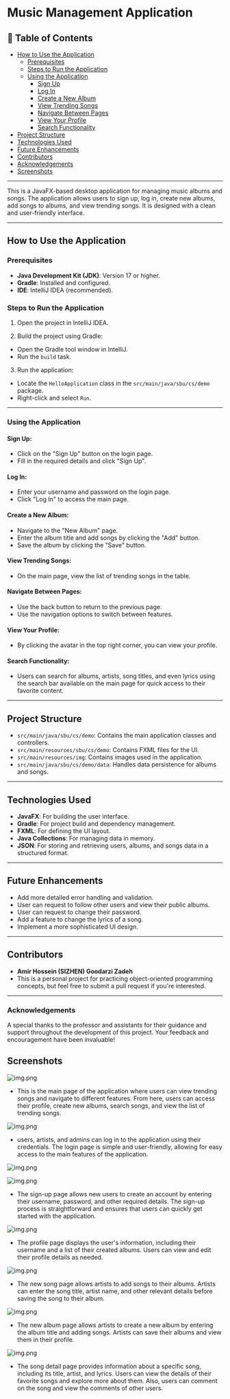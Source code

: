 # Music Management Application

## 📌 Table of Contents
- [How to Use the Application](#how-to-use-the-application)
  - [Prerequisites](#prerequisites)
  - [Steps to Run the Application](#steps-to-run-the-application)
  - [Using the Application](#using-the-application)
    - [Sign Up](#sign-up)
    - [Log In](#log-in)
    - [Create a New Album](#create-a-new-album)
    - [View Trending Songs](#view-trending-songs)
    - [Navigate Between Pages](#navigate-between-pages)
    - [View Your Profile](#view-your-profile)
    - [Search Functionality](#search-functionality)
- [Project Structure](#project-structure)
- [Technologies Used](#technologies-used)
- [Future Enhancements](#future-enhancements)
- [Contributors](#contributors)
- [Acknowledgements](#acknowledgements)
- [Screenshots](#screenshots)

---

This is a JavaFX-based desktop application for managing music albums and songs. The application allows users to sign up, log in, create new albums, add songs to albums, and view trending songs. It is designed with a clean and user-friendly interface.

---


## How to Use the Application

### Prerequisites
- **Java Development Kit (JDK)**: Version 17 or higher.
- **Gradle**: Installed and configured.
- **IDE**: IntelliJ IDEA (recommended).

### Steps to Run the Application

1. Open the project in IntelliJ IDEA.

2. Build the project using Gradle:
  - Open the Gradle tool window in IntelliJ.
  - Run the `build` task.

3. Run the application:
  - Locate the `HelloApplication` class in the `src/main/java/sbu/cs/demo` package.
  - Right-click and select `Run`.

---

### Using the Application

#### Sign Up:
- Click on the "Sign Up" button on the login page.
- Fill in the required details and click "Sign Up".

#### Log In:
- Enter your username and password on the login page.
- Click "Log In" to access the main page.

#### Create a New Album:
- Navigate to the "New Album" page.
- Enter the album title and add songs by clicking the "Add" button.
- Save the album by clicking the "Save" button.

#### View Trending Songs:
- On the main page, view the list of trending songs in the table.

#### Navigate Between Pages:
- Use the back button to return to the previous page.
- Use the navigation options to switch between features.

#### View Your Profile:
- By clicking the avatar in the top right corner, you can view your profile.

#### Search Functionality:
- Users can search for albums, artists, song titles, and even lyrics using the search bar available on the main page for quick access to their favorite content.

---

## Project Structure

- `src/main/java/sbu/cs/demo`: Contains the main application classes and controllers.
- `src/main/resources/sbu/cs/demo`: Contains FXML files for the UI.
- `src/main/resources/img`: Contains images used in the application.
- `src/main/java/sbu/cs/demo/data`: Handles data persistence for albums and songs.

---

## Technologies Used

- **JavaFX**: For building the user interface.
- **Gradle**: For project build and dependency management.
- **FXML**: For defining the UI layout.
- **Java Collections**: For managing data in memory.
- **JSON**: For storing and retrieving users, albums, and songs data in a structured format.

---

## Future Enhancements

- Add more detailed error handling and validation.
- User can request to follow other users and view their public albums.
- User can request to change their password.
- Add a feature to change the lyrics of a song.
- Implement a more sophisticated UI design.

---

## Contributors

- **Amir Hossein (SIZHEN) Goodarzi Zadeh** 
- This is a personal project for practicing object-oriented programming concepts, but feel free to submit a pull request if you're interested.
---

### Acknowledgements

A special thanks to the professor and assistants for their guidance and support throughout the development of this project. Your feedback and encouragement have been invaluable!

## Screenshots

![img.png](img/mainPage.png)

- This is the main page of the application where users can view trending songs and navigate to different features. From here, users can access their profile, create new albums, search songs, and view the list of trending songs.

![img.png](img/login.png)

- users, artists, and admins can log in to the application using their credentials. The login page is simple and user-friendly, allowing for easy access to the main features of the application.

![img.png](img/signUp1.png)

![img.png](img/signUp2.png)

- The sign-up page allows new users to create an account by entering their username, password, and other required details. The sign-up process is straightforward and ensures that users can quickly get started with the application.

![img.png](img/profile.png)

- The profile page displays the user's information, including their username and a list of their created albums. Users can view and edit their profile details as needed.

![img.png](img/newSong.png)

- The new song page allows artists to add songs to their albums. Artists can enter the song title, artist name, and other relevant details before saving the song to their album.

![img.png](img/newAlbum.png)

- The new album page allows artists to create a new album by entering the album title and adding songs. Artists can save their albums and view them in their profile.

![img.png](img/songDetail.png)

- The song detail page provides information about a specific song, including its title, artist, and lyrics. Users can view the details of their favorite songs and explore more about them. Also, users can comment on the song and view the comments of other users.

```